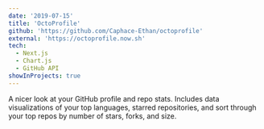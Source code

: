 ```yaml
---
date: '2019-07-15'
title: 'OctoProfile'
github: 'https://github.com/Caphace-Ethan/octoprofile'
external: 'https://octoprofile.now.sh'
tech:
  - Next.js
  - Chart.js
  - GitHub API
showInProjects: true
---
```


A nicer look at your GitHub profile and repo stats. Includes data visualizations of your top languages, starred repositories, and sort through your top repos by number of stars, forks, and size.
